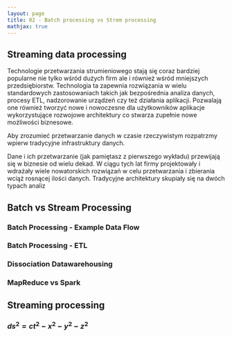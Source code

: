 ```yaml
---
layout: page
title: 02 - Batch processing vs Strem processing
mathjax: true
---
```


## Streaming data processing 

Technologie przetwarzania strumieniowego stają się coraz bardziej popularne nie tylko wśród dużych firm ale i również wśród mniejszych przedsiębiorstw. 
Technologia ta zapewnia rozwiązania w wielu standardowych zastosowaniach takich jak bezpośrednia analiza danych, procesy ETL, nadzorowanie urządzeń czy też działania aplikacji.
Pozwalają one również tworzyć nowe i nowoczesne dla użytkowników aplikacje wykorzystujące rozwojowe architektury co stwarza zupełnie nowe możliwości biznesowe.

Aby zrozumieć przetwarzanie danych w czasie rzeczywistym rozpatrzmy wpierw tradycyjne infrastruktury danych. 

Dane i ich przetwarzanie (jak pamiętasz z pierwszego wykładu)
przewijają się w biznesie od wielu dekad. 
W ciągu tych lat firmy projektowały i wdrażały wiele nowatorskich rozwiązań w celu przetwarzania i zbierania wciąż rosnącej ilości danych.
Tradycyjne architektury skupiały się na dwóch typach analiz 


##  Batch vs Stream Processing

### Batch Processing - Example Data Flow

### Batch Processing - ETL 

### Dissociation Datawarehousing

### MapReduce vs Spark

## Streaming processing

### $ds^2 = ct^2 - x^2 - y^2 -z^2$


